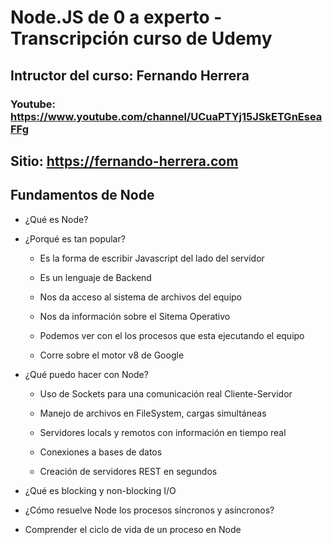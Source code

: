 # Node.JS de 0 a experto - Transcripción curso de Udemy  

## Intructor del curso: Fernando Herrera 
### Youtube: https://www.youtube.com/channel/UCuaPTYj15JSkETGnEseaFFg
## Sitio: https://fernando-herrera.com

## Fundamentos de Node


- ¿Qué es Node?


- ¿Porqué es tan popular?

    - Es la forma de escribir Javascript del lado del servidor

    - Es un lenguaje de Backend

    - Nos da acceso al sistema de archivos del equipo

    - Nos da información sobre el Sitema Operativo

    - Podemos ver con el los procesos que esta ejecutando el equipo

    - Corre sobre el motor v8 de Google

- ¿Qué puedo hacer con Node?

    - Uso de Sockets para una comunicación real Cliente-Servidor

    - Manejo de archivos en FileSystem, cargas simultáneas

    - Servidores locals y remotos con información en tiempo real

    - Conexiones a bases de datos

    - Creación de servidores REST en segundos

- ¿Qué es blocking y non-blocking I/O

- ¿Cómo resuelve Node los procesos síncronos y asíncronos?

- Comprender el ciclo de vida de un proceso en Node